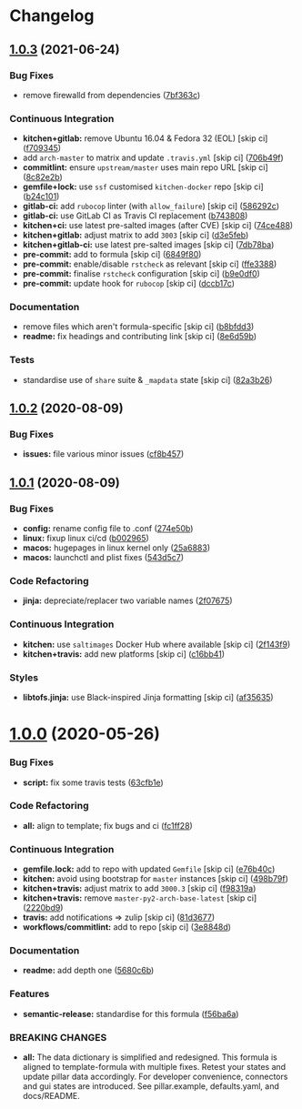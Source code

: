 # Changelog

## [1.0.3](https://github.com/saltstack-formulas/mongodb-formula/compare/v1.0.2...v1.0.3) (2021-06-24)


### Bug Fixes

* remove firewalld from dependencies ([7bf363c](https://github.com/saltstack-formulas/mongodb-formula/commit/7bf363c9830b86939d6442d615f4d03c435435c2))


### Continuous Integration

* **kitchen+gitlab:** remove Ubuntu 16.04 & Fedora 32 (EOL) [skip ci] ([f709345](https://github.com/saltstack-formulas/mongodb-formula/commit/f70934596c541cdfc4ab6f6276e5513101e8b6b0))
* add `arch-master` to matrix and update `.travis.yml` [skip ci] ([706b49f](https://github.com/saltstack-formulas/mongodb-formula/commit/706b49fe244a581c5621e3faabf04300d4a51687))
* **commitlint:** ensure `upstream/master` uses main repo URL [skip ci] ([8c82e2b](https://github.com/saltstack-formulas/mongodb-formula/commit/8c82e2b7bb4e49825cbe766a35bfc2a54c127d7b))
* **gemfile+lock:** use `ssf` customised `kitchen-docker` repo [skip ci] ([b24c101](https://github.com/saltstack-formulas/mongodb-formula/commit/b24c101f24c33c0f5f4b07cb13fbc2daffd34f0d))
* **gitlab-ci:** add `rubocop` linter (with `allow_failure`) [skip ci] ([586292c](https://github.com/saltstack-formulas/mongodb-formula/commit/586292c2e2d02202cc1474f524dce3401ac630d1))
* **gitlab-ci:** use GitLab CI as Travis CI replacement ([b743808](https://github.com/saltstack-formulas/mongodb-formula/commit/b7438088004ed6147338c4bead19e3dbb2ccee03))
* **kitchen+ci:** use latest pre-salted images (after CVE) [skip ci] ([74ce488](https://github.com/saltstack-formulas/mongodb-formula/commit/74ce4886c79f8192c207c1268313343bfa6ca946))
* **kitchen+gitlab:** adjust matrix to add `3003` [skip ci] ([d3e5feb](https://github.com/saltstack-formulas/mongodb-formula/commit/d3e5feb2ed06739ffb228ed06d51b6e9f0a754f8))
* **kitchen+gitlab-ci:** use latest pre-salted images [skip ci] ([7db78ba](https://github.com/saltstack-formulas/mongodb-formula/commit/7db78ba0919a42c271c48e26a40f9ba3ac142212))
* **pre-commit:** add to formula [skip ci] ([6849f80](https://github.com/saltstack-formulas/mongodb-formula/commit/6849f80287e608fdf7230ebe8dbdf9c4634f132e))
* **pre-commit:** enable/disable `rstcheck` as relevant [skip ci] ([ffe3388](https://github.com/saltstack-formulas/mongodb-formula/commit/ffe33882c7815cc8b3ba60c282bcfac770974947))
* **pre-commit:** finalise `rstcheck` configuration [skip ci] ([b9e0df0](https://github.com/saltstack-formulas/mongodb-formula/commit/b9e0df09fab10aa7cd14c32ec9b41aeab53d9f93))
* **pre-commit:** update hook for `rubocop` [skip ci] ([dccb17c](https://github.com/saltstack-formulas/mongodb-formula/commit/dccb17cbab62f4f1aa9ee438155f2e2ab5965d93))


### Documentation

* remove files which aren't formula-specific [skip ci] ([b8bfdd3](https://github.com/saltstack-formulas/mongodb-formula/commit/b8bfdd3a0e35d03095c1543f49f169972bb9f366))
* **readme:** fix headings and contributing link [skip ci] ([8e6d59b](https://github.com/saltstack-formulas/mongodb-formula/commit/8e6d59b4b3a30745e48f9ee24d6df4b5a80e883b))


### Tests

* standardise use of `share` suite & `_mapdata` state [skip ci] ([82a3b26](https://github.com/saltstack-formulas/mongodb-formula/commit/82a3b2611858189baa186fa098c3f5281fb6ad2f))

## [1.0.2](https://github.com/saltstack-formulas/mongodb-formula/compare/v1.0.1...v1.0.2) (2020-08-09)


### Bug Fixes

* **issues:** file various minor issues ([cf8b457](https://github.com/saltstack-formulas/mongodb-formula/commit/cf8b457bb75fcfde90cfa77d9ad113922bb1fc74))

## [1.0.1](https://github.com/saltstack-formulas/mongodb-formula/compare/v1.0.0...v1.0.1) (2020-08-09)


### Bug Fixes

* **config:** rename config file to .conf ([274e50b](https://github.com/saltstack-formulas/mongodb-formula/commit/274e50ba35b73d2d9fea1991ac246a48cd21b65e))
* **linux:** fixup linux ci/cd ([b002965](https://github.com/saltstack-formulas/mongodb-formula/commit/b00296553f36fb02ad6fae3961f1c9bad1fc415e))
* **macos:** hugepages in linux kernel only ([25a6883](https://github.com/saltstack-formulas/mongodb-formula/commit/25a6883d36540a78baea2d478ed3a22180d04c28))
* **macos:** launchctl and plist fixes ([543d5c7](https://github.com/saltstack-formulas/mongodb-formula/commit/543d5c7e6c0ff8a9de0b2cf3e086dee090a8fabd))


### Code Refactoring

* **jinja:** depreciate/replacer two variable names ([2f07675](https://github.com/saltstack-formulas/mongodb-formula/commit/2f076757cf31b216d11699d7604f5dc36614e454))


### Continuous Integration

* **kitchen:** use `saltimages` Docker Hub where available [skip ci] ([2f143f9](https://github.com/saltstack-formulas/mongodb-formula/commit/2f143f9dccfad53a52e0b7135a962daa60da9b9d))
* **kitchen+travis:** add new platforms [skip ci] ([c16bb41](https://github.com/saltstack-formulas/mongodb-formula/commit/c16bb4167af505633d7b0fd79f404d3adb5e02e5))


### Styles

* **libtofs.jinja:** use Black-inspired Jinja formatting [skip ci] ([af35635](https://github.com/saltstack-formulas/mongodb-formula/commit/af35635af74ce477d720d078b11bda654f140a44))

# [1.0.0](https://github.com/saltstack-formulas/mongodb-formula/compare/v0.19.1...v1.0.0) (2020-05-26)


### Bug Fixes

* **script:** fix some travis tests ([63cfb1e](https://github.com/saltstack-formulas/mongodb-formula/commit/63cfb1e388b46f82b5e555f27839f618d49734f4))


### Code Refactoring

* **all:** align to template; fix bugs and ci ([fc1ff28](https://github.com/saltstack-formulas/mongodb-formula/commit/fc1ff28b9dc944bf9460c804e8a70d2be6cd4fb8))


### Continuous Integration

* **gemfile.lock:** add to repo with updated `Gemfile` [skip ci] ([e76b40c](https://github.com/saltstack-formulas/mongodb-formula/commit/e76b40ce14405173c1d4f88584dba8ef28c1eb07))
* **kitchen:** avoid using bootstrap for `master` instances [skip ci] ([498b79f](https://github.com/saltstack-formulas/mongodb-formula/commit/498b79f6ffaeef4560c02d805536d20c6f7d1ba7))
* **kitchen+travis:** adjust matrix to add `3000.3` [skip ci] ([f98319a](https://github.com/saltstack-formulas/mongodb-formula/commit/f98319a348c222462a0ef9bad7662e927b9f4e37))
* **kitchen+travis:** remove `master-py2-arch-base-latest` [skip ci] ([2220bd9](https://github.com/saltstack-formulas/mongodb-formula/commit/2220bd95bad711817b1deebf70184555fa3d66fc))
* **travis:** add notifications => zulip [skip ci] ([81d3677](https://github.com/saltstack-formulas/mongodb-formula/commit/81d3677a277b92b2de0998f2d98224607a32f4ac))
* **workflows/commitlint:** add to repo [skip ci] ([3e8848d](https://github.com/saltstack-formulas/mongodb-formula/commit/3e8848db7b08dd3368b969039031d61916d6a2fb))


### Documentation

* **readme:** add depth one ([5680c6b](https://github.com/saltstack-formulas/mongodb-formula/commit/5680c6b151c1db2d43fb81d7d3b02c3bea0eedc6))


### Features

* **semantic-release:** standardise for this formula ([f56ba6a](https://github.com/saltstack-formulas/mongodb-formula/commit/f56ba6ac75998b97842f897266b4c6b13d9e37c7))


### BREAKING CHANGES

* **all:** The data dictionary is simplified and redesigned.
This formula is aligned to template-formula with multiple fixes.
Retest your states and update pillar data accordingly.
For developer convenience, connectors and gui states are introduced.
See pillar.example, defaults.yaml, and docs/README.
